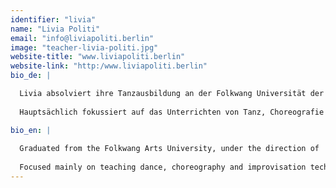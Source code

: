 ```yaml
---
identifier: "livia"
name: "Livia Politi"
email: "info@liviapoliti.berlin"
image: "teacher-livia-politi.jpg"
website-title: "www.liviapoliti.berlin"
website-link: "http:/www.liviapoliti.berlin"
bio_de: |

  Livia absolviert ihre Tanzausbildung an der Folkwang Universität der Künste in Essen unter der Leitung von Pina Bausch. Als Tänzerin, Choreografin und Choreograf Assistentin und Company Trainer arbeitete sie in zahlreichen Projekte mit Regisseuren Henrietta Horn,Carlos Orta, Marco Antonio Silva, George Camerun, Michel Descombey, Gladiola Orozco und Geraldine Cardiel, in Deutschland, U.S.A, Mexiko und Argentinien.
  
  Hauptsächlich fokussiert auf das Unterrichten von Tanz, Choreografie und  Improvisationstechniken gehört die erfahrene Tanzdozentin zur Fakultät der Seneca-Intensiv Tanzausbildung, Dock11 Studios, Urbanraum Studio und assistiere Prof. Elisabeth Molle im Studiengang Master für Choreographie an der Universität der Künste Berlin (HZT). Zeit 2010 ist Livia auch Zertifizierte Alexander-Technik Lehrerin, sie unterrichtet diese Technik für Einzelne und Gruppen in ihre Privat Studio in Berlin und in Schulen und Universitäten für die Darstellenden Künste.

bio_en: |
  
  Graduated from the Folkwang Arts University, under the direction of  Pina Bausch, Livia Politi has participated in numerous projects as a dancer, choreographer, choreographer Assistant and Company trainer- with Directors Henrietta Horn, Carlos Orta, Marco Antonio Silva, George Camerun, Michel Descombey, Gladiola Orozco and Geraldine Cardiel, in Germany, New York, Mexico and Argentina.    
  
  Focused mainly on teaching dance, choreography and improvisation techniques, Livia is a  faculty member of the Seneca-Intensive Dance Program, Dock11 studios, Urbanraum Studi and work as assistant for Prof. Elisabeth Molle at the Master program for choreography at the University of Arts Berlin (HZT). Livia is also, since 2010, a Certified Teacher of the F.M. Alexander Technique and a member of the Alexander Technique Association of Germany (ATVD), teaching individuals and groups in schools and universities for Performing Arts as well as in her private studio.
---
```

